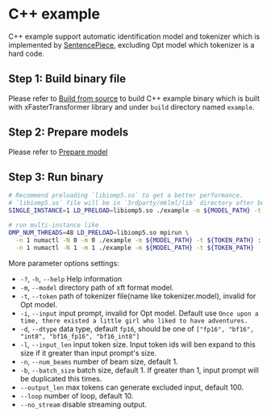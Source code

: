 # C++ example
C++ example support automatic identification model and tokenizer which is implemented by [SentencePiece](https://github.com/google/sentencepiece), excluding Opt model which tokenizer is a hard code. 

## Step 1: Build binary file  
Please refer to [Build from source](../README.md#built-from-source) to build C++ example binary which is built with xFasterTransformer library and under `build` directory named `example`.

## Step 2: Prepare models  
Please refer to [Prepare model](../README.md#prepare-model)

## Step 3: Run binary  
```bash
# Recommend preloading `libiomp5.so` to get a better performance.
# `libiomp5.so` file will be in `3rdparty/mklml/lib` directory after build xFasterTransformer.
SINGLE_INSTANCE=1 LD_PRELOAD=libiomp5.so ./example -m ${MODEL_PATH} -t ${TOKEN_PATH}

# run multi-instance like
OMP_NUM_THREADS=48 LD_PRELOAD=libiomp5.so mpirun \
  -n 1 numactl -N 0 -m 0 ./example -m ${MODEL_PATH} -t ${TOKEN_PATH} : \
  -n 1 numactl -N 1 -m 1 ./example -m ${MODEL_PATH} -t ${TOKEN_PATH} 
```
More parameter options settings:
-   `-?`, `-h`, `--help`    Help information
-   `-m`, `--model`         directory path of xft format model.
-   `-t`, `--token`         path of tokenizer file(name like tokenizer.model), invalid for Opt model.
-   `-i`, `--input`         input prompt, invalid for Opt model. Default use `Once upon a time, there existed a little girl who liked to have adventures.`                                                                           
-   `-d`, `--dtype`         data type, default `fp16`, should be one of `["fp16", "bf16", "int8", "bf16_fp16", "bf16_int8"]`
-   `-l`, `--input_len`     input token size. Input token ids will ben expand to this size if it greater than  input prompt's size.
-   `-n`, `--num_beams`     number of beam size, default 1.
-   `-b`, `--batch_size`    batch size, default 1. If greater than 1, input prompt will be duplicated this times. 
-   `--output_len`    max tokens can generate excluded input, default 100.
-   `--loop`          number of loop, default 10.
-   `--no_stream`     disable streaming output.